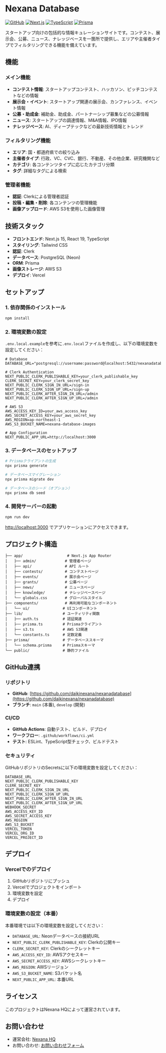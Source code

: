 # Nexana Database

[![GitHub](https://img.shields.io/badge/GitHub-Repository-blue?logo=github)](https://github.com/daikinexana/nexanadatabase)
[![Next.js](https://img.shields.io/badge/Next.js-15-black?logo=next.js)](https://nextjs.org/)
[![TypeScript](https://img.shields.io/badge/TypeScript-5-blue?logo=typescript)](https://www.typescriptlang.org/)
[![Prisma](https://img.shields.io/badge/Prisma-6-2D3748?logo=prisma)](https://www.prisma.io/)

スタートアップ向けの包括的な情報キュレーションサイトです。コンテスト、展示会、公募、ニュース、ナレッジベースを一箇所で提供し、エリアや主催者タイプでフィルタリングできる機能を備えています。

## 機能

### メイン機能
- **コンテスト情報**: スタートアップコンテスト、ハッカソン、ピッチコンテストなどの情報
- **展示会・イベント**: スタートアップ関連の展示会、カンファレンス、イベント情報
- **公募・助成金**: 補助金、助成金、パートナーシップ募集などの公募情報
- **ニュース**: スタートアップの調達情報、M&A情報、IPO情報
- **ナレッジベース**: AI、ディープテックなどの最新技術情報とトレンド

### フィルタリング機能
- **エリア**: 国・都道府県での絞り込み
- **主催者タイプ**: 行政、VC、CVC、銀行、不動産、その他企業、研究機関など
- **カテゴリ**: 各コンテンツタイプに応じたカテゴリ分類
- **タグ**: 詳細なタグによる検索

### 管理者機能
- **認証**: Clerkによる管理者認証
- **投稿・編集・削除**: 各コンテンツの管理機能
- **画像アップロード**: AWS S3を使用した画像管理

## 技術スタック

- **フロントエンド**: Next.js 15, React 19, TypeScript
- **スタイリング**: Tailwind CSS
- **認証**: Clerk
- **データベース**: PostgreSQL (Neon)
- **ORM**: Prisma
- **画像ストレージ**: AWS S3
- **デプロイ**: Vercel

## セットアップ

### 1. 依存関係のインストール

```bash
npm install
```

### 2. 環境変数の設定

`.env.local.example`を参考に`.env.local`ファイルを作成し、以下の環境変数を設定してください：

```env
# Database
DATABASE_URL="postgresql://username:password@localhost:5432/nexanadatabase"

# Clerk Authentication
NEXT_PUBLIC_CLERK_PUBLISHABLE_KEY=your_clerk_publishable_key
CLERK_SECRET_KEY=your_clerk_secret_key
NEXT_PUBLIC_CLERK_SIGN_IN_URL=/sign-in
NEXT_PUBLIC_CLERK_SIGN_UP_URL=/sign-up
NEXT_PUBLIC_CLERK_AFTER_SIGN_IN_URL=/admin
NEXT_PUBLIC_CLERK_AFTER_SIGN_UP_URL=/admin

# AWS S3
AWS_ACCESS_KEY_ID=your_aws_access_key
AWS_SECRET_ACCESS_KEY=your_aws_secret_key
AWS_REGION=ap-northeast-1
AWS_S3_BUCKET_NAME=nexana-database-images

# App Configuration
NEXT_PUBLIC_APP_URL=http://localhost:3000
```

### 3. データベースのセットアップ

```bash
# Prismaクライアントの生成
npx prisma generate

# データベースマイグレーション
npx prisma migrate dev

# データベースのシード（オプション）
npx prisma db seed
```

### 4. 開発サーバーの起動

```bash
npm run dev
```

[http://localhost:3000](http://localhost:3000) でアプリケーションにアクセスできます。

## プロジェクト構造

```
├── app/                    # Next.js App Router
│   ├── admin/             # 管理者ページ
│   ├── api/               # API ルート
│   ├── contests/          # コンテストページ
│   ├── events/            # 展示会ページ
│   ├── grants/            # 公募ページ
│   ├── news/              # ニュースページ
│   ├── knowledge/         # ナレッジベースページ
│   └── globals.css        # グローバルスタイル
├── components/            # 再利用可能なコンポーネント
│   └── ui/               # UIコンポーネント
├── lib/                  # ユーティリティ関数
│   ├── auth.ts           # 認証関連
│   ├── prisma.ts         # Prismaクライアント
│   ├── s3.ts             # AWS S3関連
│   └── constants.ts      # 定数定義
├── prisma/               # データベーススキーマ
│   └── schema.prisma     # Prismaスキーマ
└── public/               # 静的ファイル
```

## GitHub連携

### リポジトリ
- **GitHub**: [https://github.com/daikinexana/nexanadatabase](https://github.com/daikinexana/nexanadatabase)
- **ブランチ**: `main` (本番), `develop` (開発)

### CI/CD
- **GitHub Actions**: 自動テスト、ビルド、デプロイ
- **ワークフロー**: `.github/workflows/ci.yml`
- **テスト**: ESLint、TypeScript型チェック、ビルドテスト

### セキュリティ
GitHubリポジトリのSecretsに以下の環境変数を設定してください：

```
DATABASE_URL
NEXT_PUBLIC_CLERK_PUBLISHABLE_KEY
CLERK_SECRET_KEY
NEXT_PUBLIC_CLERK_SIGN_IN_URL
NEXT_PUBLIC_CLERK_SIGN_UP_URL
NEXT_PUBLIC_CLERK_AFTER_SIGN_IN_URL
NEXT_PUBLIC_CLERK_AFTER_SIGN_UP_URL
WEBHOOK_SECRET
AWS_ACCESS_KEY_ID
AWS_SECRET_ACCESS_KEY
AWS_REGION
AWS_S3_BUCKET
VERCEL_TOKEN
VERCEL_ORG_ID
VERCEL_PROJECT_ID
```

## デプロイ

### Vercelでのデプロイ

1. GitHubリポジトリにプッシュ
2. Vercelでプロジェクトをインポート
3. 環境変数を設定
4. デプロイ

### 環境変数の設定（本番）

本番環境では以下の環境変数を設定してください：

- `DATABASE_URL`: Neonデータベースの接続URL
- `NEXT_PUBLIC_CLERK_PUBLISHABLE_KEY`: Clerkの公開キー
- `CLERK_SECRET_KEY`: Clerkのシークレットキー
- `AWS_ACCESS_KEY_ID`: AWSアクセスキー
- `AWS_SECRET_ACCESS_KEY`: AWSシークレットキー
- `AWS_REGION`: AWSリージョン
- `AWS_S3_BUCKET_NAME`: S3バケット名
- `NEXT_PUBLIC_APP_URL`: 本番URL

## ライセンス

このプロジェクトはNexana HQによって運営されています。

## お問い合わせ

- 運営会社: [Nexana HQ](https://hp.nexanahq.com/)
- お問い合わせ: [お問い合わせフォーム](/contact)
